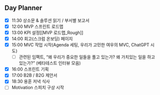 ## Day Planner
- [x] 11:30 상소문 & 솔루션 읽기 / 부서별 보고서
- [x] 12:00 MVP 스프린트 로드맵
- [x] 13:00 KPI 설정[[MVP 로드맵_Rough]]
- [x] 14:00 회고(스크럼 온보딩) 페이지
- [x] 15:00 MVC 작업 시작(Agenda 세팅, 우리가 고민한 여우의 MVC, ChatGPT 시도)
	- [ ] 관련된 임팩트, “왜 우리가 중요한 일들을 풀고 있는가? 왜 가치있는 일을 하고 있는가?” (베타테스트 인터뷰 모음)
- [x] 16:00 스프린트 기획
- [x] 17:00 B2B / B2G 제안서
- [x] 18:30 용훈 저녁 식사
- [ ] Motivation 스피치 구상 시작